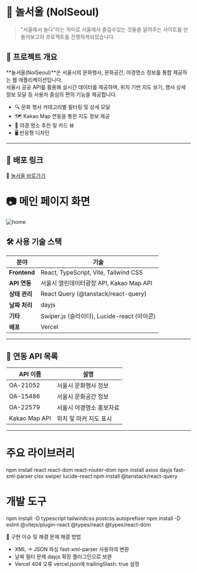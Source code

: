 # 🎉 놀서울 (NolSeoul)

> "서울에서 놀다"라는 의미로 서울에서 즐길수있는 것들을 알려주는 사이트를 만들어보고자 프로젝트를 진행하게되었습니다.

## 📌 프로젝트 개요

**놀서울(NolSeoul)**은 서울시의 문화행사, 문화공간, 야경명소 정보를 통합 제공하는 웹 애플리케이션입니다.  
서울시 공공 API를 활용해 실시간 데이터를 제공하며, 위치 기반 지도 보기, 행사 상세 정보 모달 등 사용자 중심의 편의 기능을 제공합니다.

- 🔍 문화 행사 카테고리별 필터링 및 상세 모달
- 🗺️ Kakao Map 연동을 통한 지도 정보 제공
- 🌃 야경 명소 추천 및 카드 뷰
- 🖥️ 반응형 디자인

---

## 🚀 배포 링크

🔗 [놀서울 바로가기](https://nolseoul.vercel.app/)

# 📷 메인 페이지 화면
![home](https://github.com/user-attachments/assets/2c9e1b92-5c78-4d19-8437-65889e932f4c)


## 🛠️ 사용 기술 스택

| 분야          | 기술                                        |
| ------------- | ------------------------------------------- |
| **Frontend**  | React, TypeScript, Vite, Tailwind CSS       |
| **API 연동**  | 서울시 열린데이터광장 API, Kakao Map API    |
| **상태 관리** | React Query (@tanstack/react-query)         |
| **날짜 처리** | dayjs                                       |
| **기타**      | Swiper.js (슬라이더), Lucide-react (아이콘) |
| **배포**      | Vercel                                      |

---

## 📡 연동 API 목록

| API 이름      | 설명                     |
| ------------- | ------------------------ |
| OA-21052      | 서울시 문화행사 정보     |
| OA-15486      | 서울시 문화공간 정보     |
| OA-22579      | 서울시 야경명소 홍보자료 |
| Kakao Map API | 위치 및 마커 지도 표시   |

---

# 주요 라이브러리

npm install react react-dom react-router-dom
npm install axios dayjs fast-xml-parser clsx swiper lucide-react
npm install @tanstack/react-query

# 개발 도구

npm install -D typescript tailwindcss postcss autoprefixer
npm install -D eslint @vitejs/plugin-react @types/react @types/react-dom

📝 구현 이슈 및 해결
문제 해결 방법<br />
- XML → JSON 파싱 fast-xml-parser 사용하여 변환<br />
- 날짜 필터 문제 dayjs 확장 플러그인으로 보완<br />
- Vercel 404 오류 vercel.json에 trailingSlash: true 설정<br />
